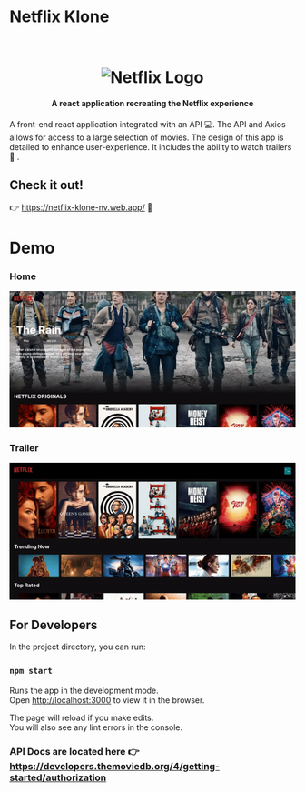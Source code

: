 # Netflix Klone

<h1 align="center">
  <br>
  <img src="https://github.com/NizaV/netflix-klone/src/gifs/netflix-logo.png" alt="Netflix Logo" width="369">
</h1>

<h4 align="center">A react application recreating the Netflix experience</h4>

A front-end react application integrated with an API :computer:. The API and Axios allows for access to a large selection of movies. The design of this app is detailed to enhance user-experience. It includes the ability to watch trailers :raised_hands: . 

## Check it out!
👉 https://netflix-klone-nv.web.app/ :rocket:

# Demo
### Home

![Home](src/gifs/netflix-home.gif)
<br>
### Trailer

![Trailer](src/gifs/netflix-trailer.gif)
<br>


## For Developers

In the project directory, you can run:

### `npm start`

Runs the app in the development mode.\
Open [http://localhost:3000](http://localhost:3000) to view it in the browser.

The page will reload if you make edits.\
You will also see any lint errors in the console.

### API Docs are located here 👉 https://developers.themoviedb.org/4/getting-started/authorization
